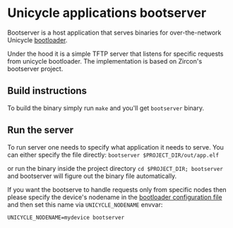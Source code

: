 # Unicycle applications bootserver

Bootserver is a host application that serves binaries for over-the-network Unicycle [bootloader](https://github.com/libunicycle/bootloader).

Under the hood it is a simple TFTP server that listens for specific requests from unicycle bootloader. The implementation is based on Zircon's bootserver project.


## Build instructions
To build the binary simply run `make` and you'll get `bootserver` binary.

## Run the server
To run server one needs to specify what application it needs to serve. You can either specify the file directly: `bootserver $PROJECT_DIR/out/app.elf`

or run the binary inside the project directory `cd $PROJECT_DIR; bootserver` and bootserver will figure out the binary file automatically.

If you want the bootserve to handle requests only from specific nodes then please specify the device's nodename in the [bootloader configuration file](https://github.com/libunicycle/bootloader/blob/master/bootloader.cfg) and then set this name via `UNICYCLE_NODENAME` envvar:

`UNICYCLE_NODENAME=mydevice bootserver`
